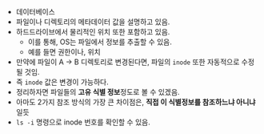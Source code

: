 - 데이터베이스
- 파일이나 디렉토리의 메타데이터 값을 설명하고 있음.
- 하드드라이브에서 물리적인 위치 또한 포함하고 있음.
	- 이를 통해, OS는 파일에서 정보를 추출할 수 있음.
	- 예를 들면 권한이나, 위치
- 만약에 파일이 A -> B 디렉토리로 변경된다면, 파일의 `inode` 또한 자동적으로 수정될 것임.
- 즉 `inode` 값은 변경이 가능하다.
- 정리하자면 파일들의 **고유 식별 정보**정도로 볼 수 있겠음.
- 아마도 2가지 참조 방식의 가장 큰 차이점은, **직접 이 식별정보를 참조하느냐 아니냐** 일듯
- `ls -i` 명령으로 inode 번호를 확인할 수 있음.